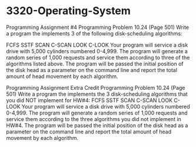 # 3320-Operating-System
Programming Assignment #4
Programming Problem 10.24 (Page 501)
Write a program the implements 3 of the following disk-scheduling algorithms:

FCFS
SSTF
SCAN
C-SCAN
LOOK
C-LOOK
Your program will service a disk drive with 5,000 cylinders numbered 0-4,999.
The program will generate a random series of 1,000 requests and service them according to three of the
algorithms listed above. The program will be passed the initial position of the disk head as a parameter
on the command line and report the total amount of head movement by each algorithm.

Programming Assignment Extra Credit
Programming Problem 10.24 (Page 501)
Write a program the implements the 3 disk-scheduling algorithms that you did NOT implement for
HW#4:
FCFS
SSTF
SCAN
C-SCAN
LOOK
C-LOOK
Your program will service a disk drive with 5,000 cylinders numbered 0-4,999.
The program will generate a random series of 1,000 requests and service them according to the three
algorithms you did not implement in HW#4. The program will be passed the initial position of the disk
head as a parameter on the command line and report the total amount of head movement by each
algorithm.
